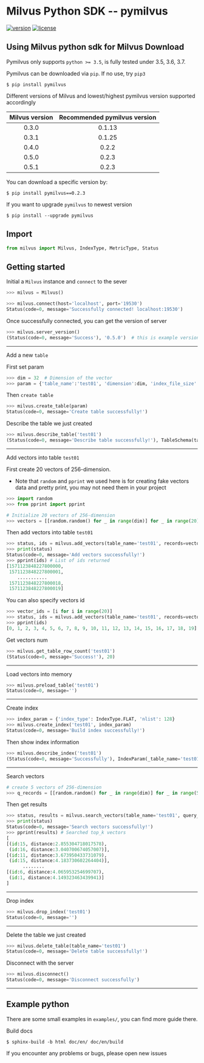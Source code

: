 
# Milvus Python SDK -- pymilvus

[![version](https://img.shields.io/pypi/v/pymilvus.svg?color=blue)](https://pypi.org/project/pymilvus/)
[![license](https://img.shields.io/hexpm/l/plug.svg?color=green)](https://github.com/milvus-io/pymilvus/blob/master/LICENSE)

Using Milvus python sdk for Milvus
Download
---
Pymilvus only supports `python >= 3.5`, is fully tested under 3.5, 3.6, 3.7.


Pymilvus can be downloaded via `pip`. If no use, try `pip3`
```$
$ pip install pymilvus
```
Different versions of Milvus and lowest/highest pymilvus version supported accordingly

|Milvus version| Recommended pymilvus version |
|:-----:|:-----:|
| 0.3.0 | 0.1.13|
| 0.3.1 | 0.1.25|
| 0.4.0 | 0.2.2 |
| 0.5.0 | 0.2.3 |
| 0.5.1 | 0.2.3 |


You can download a specific version by:
```$
$ pip install pymilvus==0.2.3
```

If you want to upgrade `pymilvus` to newest version
```$
$ pip install --upgrade pymilvus
```
## Import

```python
from milvus import Milvus, IndexType, MetricType, Status
```

## Getting started

Initial a `Milvus` instance and  `connect` to the sever

```python
>>> milvus = Milvus()

>>> milvus.connect(host='localhost', port='19530')
Status(code=0, message='Successfully connected! localhost:19530')
```
Once successfully connected, you can get the version of server

```python
>>> milvus.server_version()
(Status(code=0, message='Success'), '0.5.0')  # this is example version, the real version may vary
```
---

Add a new `table`


First set param
```python
>>> dim = 32  # Dimension of the vector
>>> param = {'table_name':'test01', 'dimension':dim, 'index_file_size':1024, 'metric_type':MetricType.L2}
```
Then `create table`
```python
>>> milvus.create_table(param)
Status(code=0, message='Create table successfully!')
```

Describe the table we just created
```python
>>> milvus.describe_table('test01')
(Status(code=0, message='Describe table successfully!'), TableSchema(table_name='test01', dimension=32, index_file_size=1024, metric_type=<MetricType: L2>))
```

---

Add vectors into table `test01`

First create 20 vectors of 256-dimension.

- Note that `random` and `pprint` we used here is for creating fake vectors data and pretty print, you may not need them in your project

```python
>>> import random
>>> from pprint import pprint

# Initialize 20 vectors of 256-dimension
>>> vectors = [[random.random() for _ in range(dim)] for _ in range(20)]
```

Then add vectors into table `test01`
```python
>>> status, ids = milvus.add_vectors(table_name='test01', records=vectors)
>>> print(status)
Status(code=0, message='Add vectors successfully!')
>>> pprint(ids) # List of ids returned
[1571123848227800000,
 1571123848227800001,
    ...........
 1571123848227800018,
 1571123848227800019]
```
You can also specify vectors id
```python
>>> vector_ids = [i for i in range(20)]
>>> status, ids = milvus.add_vectors(table_name='test01', records=vectors, ids=vector_ids)
>>> pprint(ids)
[0, 1, 2, 3, 4, 5, 6, 7, 8, 9, 10, 11, 12, 13, 14, 15, 16, 17, 18, 19]
```
Get vectors num
```python
>>> milvus.get_table_row_count('test01')
(Status(code=0, message='Success!'), 20)
```
---
Load vectors into memory
```python
>>> milvus.preload_table('test01')
Status(code=0, message='')
```
---
Create index
```python
>>> index_param = {'index_type': IndexType.FLAT, 'nlist': 128}
>>> milvus.create_index('test01', index_param)
Status(code=0, message='Build index successfully!')
```
Then show index information
```python
>>> milvus.describe_index('test01')
(Status(code=0, message='Successfully'), IndexParam(_table_name='test01', _index_type=<IndexType: FLAT>, _nlist=128))
```
---
Search vectors

```python
# create 5 vectors of 256-dimension
>>> q_records = [[random.random() for _ in range(dim)] for _ in range(5)]
```

Then get results
```python
>>> status, results = milvus.search_vectors(table_name='test01', query_records=q_records, top_k=1, nprobe=16)
>>> print(status)
Status(code=0, message='Search vectors successfully!')
>>> pprint(results) # Searched top_k vectors
[
[(id:15, distance:2.855304718017578),
 (id:16, distance:3.040700674057007)],
[(id:11, distance:3.673950433731079),
 (id:15, distance:4.183730602264404)],
      ........
[(id:6, distance:4.065953254699707),
 (id:1, distance:4.149323463439941)]
]
```
---
Drop index
```python
>>> milvus.drop_index('test01')
Status(code=0, message='')
```
---
Delete the table we just created

```python
>>> milvus.delete_table(table_name='test01')
Status(code=0, message='Delete table successfully!')
```
Disconnect with the server
```python
>>> milvus.disconnect()
Status(code=0, message='Disconnect successfully')
```

---

## Example python
There are some small examples in `examples/`, you can find more guide there.

Build docs
```$
$ sphinx-build -b html doc/en/ doc/en/build
```


If you encounter any problems or bugs, please open new issues

